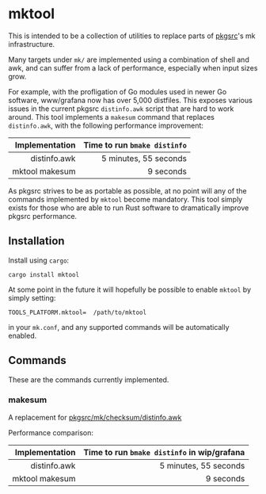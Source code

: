 # mktool

This is intended to be a collection of utilities to replace parts of
[pkgsrc](https://github.com/NetBSD/pkgsrc/)'s mk infrastructure.

Many targets under `mk/` are implemented using a combination of shell and
awk, and can suffer from a lack of performance, especially when input sizes
grow.

For example, with the profligation of Go modules used in newer Go software,
www/grafana now has over 5,000 distfiles.  This exposes various issues in
the current pkgsrc `distinfo.awk` script that are hard to work around.  This
tool implements a `makesum` command that replaces `distinfo.awk`, with the
following performance improvement:

| Implementation | Time to run `bmake distinfo` |
|---------------:|-----------------------------:|
|   distinfo.awk |        5 minutes, 55 seconds |
| mktool makesum |                    9 seconds |

As pkgsrc strives to be as portable as possible, at no point will any of the
commands implemented by `mktool` become mandatory.  This tool simply exists
for those who are able to run Rust software to dramatically improve pkgsrc
performance.

## Installation

Install using `cargo`:

```shell
cargo install mktool
```

At some point in the future it will hopefully be possible to enable `mktool`
by simply setting:

```make
TOOLS_PLATFORM.mktool=  /path/to/mktool
```

in your `mk.conf`, and any supported commands will be automatically enabled.

## Commands

These are the commands currently implemented.

### makesum

A replacement for
[pkgsrc/mk/checksum/distinfo.awk](https://github.com/NetBSD/pkgsrc/blob/trunk/mk/checksum/distinfo.awk)

Performance comparison:

| Implementation | Time to run `bmake distinfo` in wip/grafana |
|---------------:|--------------------------------------------:|
|   distinfo.awk |                       5 minutes, 55 seconds |
| mktool makesum |                                   9 seconds |

